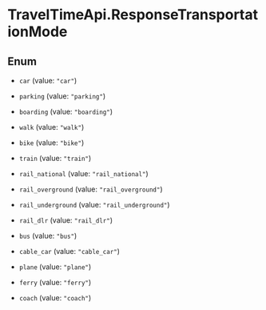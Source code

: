 # TravelTimeApi.ResponseTransportationMode

## Enum


* `car` (value: `"car"`)

* `parking` (value: `"parking"`)

* `boarding` (value: `"boarding"`)

* `walk` (value: `"walk"`)

* `bike` (value: `"bike"`)

* `train` (value: `"train"`)

* `rail_national` (value: `"rail_national"`)

* `rail_overground` (value: `"rail_overground"`)

* `rail_underground` (value: `"rail_underground"`)

* `rail_dlr` (value: `"rail_dlr"`)

* `bus` (value: `"bus"`)

* `cable_car` (value: `"cable_car"`)

* `plane` (value: `"plane"`)

* `ferry` (value: `"ferry"`)

* `coach` (value: `"coach"`)


